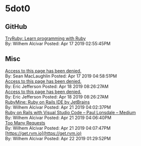 # 5dot0 



## GitHub

[TryRuby: Learn programming with Ruby](https://ruby.github.io/TryRuby/)<br/>By: Wilhem Alcivar Posted: Apr 17 2019 02:55:45PM<br/>

## Misc 

[Access to this page has been denied.](https://giphy.com/gifs/future-futurehive-hive-SBAToc4g0h89W)<br/>By: Sean MacLaughlin Posted: Apr 17 2019 04:58:51PM<br/>[Access to this page has been denied.](https://gph.is/1edaEhR)<br/>By: Eric Jefferson Posted: Apr 18 2019 08:26:27AM<br/>[Access to this page has been denied.](https://giphy.com/gifs/made-frank-creator-jSfiX3lj42RDG)<br/>By: Eric Jefferson Posted: Apr 18 2019 08:26:27AM<br/>[RubyMine: Ruby on Rails IDE by JetBrains](https://www.jetbrains.com/ruby/specials/rubymine/ruby.html)<br/>By: Wilhem Alcivar Posted: Apr 21 2019 04:02:37PM<br/>[Ruby on Rails with Visual Studio Code – Paul Lonsdale – Medium](https://medium.com/@PaulWritesCode/ruby-on-rails-with-visual-studio-code-bc5681a2c098)<br/>By: Wilhem Alcivar Posted: Apr 21 2019 04:06:40PM<br/>[Too Many Requests](https://www.reddit.com/r/rails/comments/6sonqz/vs_code_setup_for_rails_development/)<br/>By: Wilhem Alcivar Posted: Apr 21 2019 04:07:47PM<br/>[https://get.rvm.io](https://get.rvm.io)<br/>By: Wilhem Alcivar Posted: Apr 22 2019 01:29:52PM<br/>